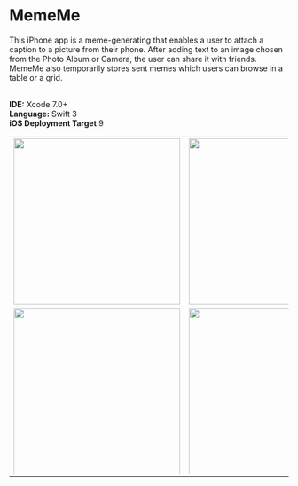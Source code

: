 # MemeMe

This iPhone app is a meme-generating that enables a user to attach a caption to a picture from their phone. After adding text to an image chosen from the Photo Album or Camera, the user can share it with friends. MemeMe also temporarily stores sent memes which users can browse in a table or a grid.

<br><b>IDE:</b> Xcode 7.0+
<br><b>Language:</b> Swift 3
<br><b>iOS Deployment Target</b> 9
<table>
<tr>
<td>
<kbd>
<img src="https://bennyspr.com/img/github/memeMe/Simulator_Screen_Shot_1.png" width="300">
</kbd>
</td>
<td>
<kbd>
<img src="https://bennyspr.com/img/github/memeMe/Simulator_Screen_Shot_2.png" width="300">
</kbd>
</td>
</tr>
<tr>
<td>
<kbd>
<img src="https://bennyspr.com/img/github/memeMe/Simulator_Screen_Shot_3.png" width="300">
</kbd>
</td>
<td>
<kbd>
<img src="https://bennyspr.com/img/github/pitchPerfect/Simulator_Screen_Shot_4.png" width="300">
</kbd>
</td>
</tr>
</table>
